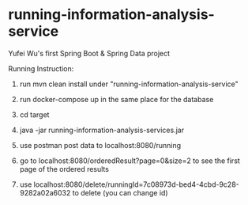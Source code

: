 # running-information-analysis-service
Yufei Wu's first Spring Boot &amp; Spring Data project

Running Instruction:
1. run mvn clean install under "running-information-analysis-service"

2. run docker-compose up in the same place for the database

3. cd target

4. java -jar running-information-analysis-services.jar

5. use postman post data to localhost:8080/running

6. go to localhost:8080/orderedResult?page=0&size=2 to see the first page of the ordered results

7. use localhost:8080/delete/runningId=7c08973d-bed4-4cbd-9c28-9282a02a6032 to delete (you can change id)
